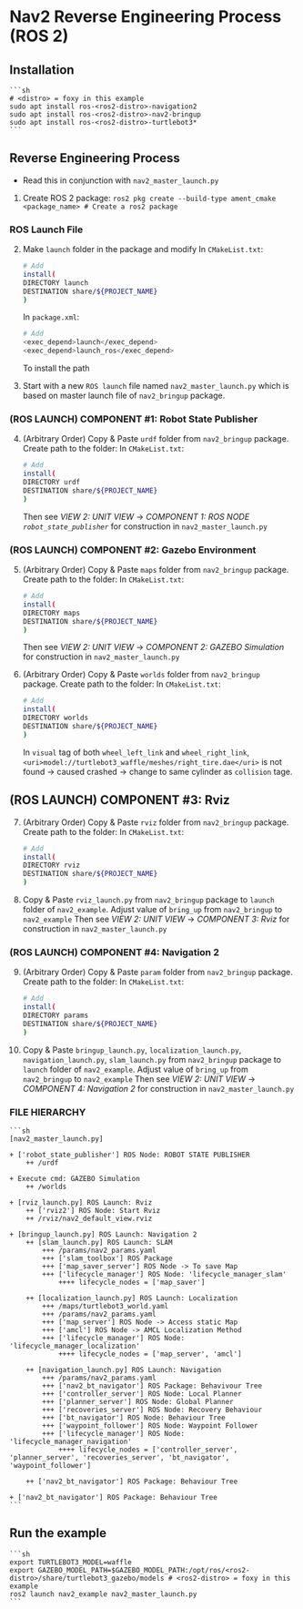 # Nav2 Reverse Engineering Process (ROS 2)

## Installation
    ```sh
    # <distro> = foxy in this example
    sudo apt install ros-<ros2-distro>-navigation2 
    sudo apt install ros-<ros2-distro>-nav2-bringup
    sudo apt install ros-<ros2-distro>-turtlebot3*
    ```
## Reverse Engineering Process

* Read this in conjunction with `nav2_master_launch.py`
1. Create ROS 2 package: `ros2 pkg create --build-type ament_cmake <package_name> # Create a ros2 package`

### ROS Launch File
2. Make `launch` folder in the package and modify
    In `CMakeList.txt`:
    ```sh
    # Add
    install(
    DIRECTORY launch
    DESTINATION share/${PROJECT_NAME}
    )
    ```
    In `package.xml`:
    ```sh
    # Add
    <exec_depend>launch</exec_depend>
    <exec_depend>launch_ros</exec_depend>
    ```

    To install the path
3. Start with a new `ROS launch` file named `nav2_master_launch.py` which is based on master launch file of `nav2_bringup` package.

### (ROS LAUNCH) COMPONENT #1: Robot State Publisher
4. (Arbitrary Order) Copy & Paste `urdf` folder from `nav2_bringup` package. Create path to the folder:
    In `CMakeList.txt`:
    ```sh
    # Add
    install(
    DIRECTORY urdf
    DESTINATION share/${PROJECT_NAME}
    )
    ```
    Then see *VIEW 2: UNIT VIEW* -> *COMPONENT 1: ROS NODE `robot_state_publisher`* for construction in `nav2_master_launch.py` 
    
### (ROS LAUNCH) COMPONENT #2: Gazebo Environment
5. (Arbitrary Order) Copy & Paste `maps` folder from `nav2_bringup` package. Create path to the folder:
    In `CMakeList.txt`:
    ```sh
    # Add
    install(
    DIRECTORY maps
    DESTINATION share/${PROJECT_NAME}
    )
    ```
    Then see *VIEW 2: UNIT VIEW* -> *COMPONENT 2: GAZEBO Simulation* for construction in `nav2_master_launch.py` 

6. (Arbitrary Order) Copy & Paste `worlds` folder from `nav2_bringup` package. Create path to the folder:
    In `CMakeList.txt`:
    ```sh
    # Add
    install(
    DIRECTORY worlds
    DESTINATION share/${PROJECT_NAME}
    )
    ```
    In `visual` tag of both `wheel_left_link` and `wheel_right_link`, `<uri>model://turtlebot3_waffle/meshes/right_tire.dae</uri>` is not found -> caused crashed -> change to same cylinder as `collision` tage.

## (ROS LAUNCH) COMPONENT #3: Rviz
7. (Arbitrary Order) Copy & Paste `rviz` folder from `nav2_bringup` package. Create path to the folder:
    In `CMakeList.txt`:
    ```sh
    # Add
    install(
    DIRECTORY rviz
    DESTINATION share/${PROJECT_NAME}
    )
    ```
8.  Copy & Paste `rviz_launch.py` from `nav2_bringup` package to `launch` folder of `nav2_example`. Adjust value of `bring_up` from `nav2_bringup` to `nav2_example` 
    Then see *VIEW 2: UNIT VIEW* -> *COMPONENT 3: Rviz* for construction in `nav2_master_launch.py` 

### (ROS LAUNCH) COMPONENT #4: Navigation 2
9. (Arbitrary Order) Copy & Paste `param` folder from `nav2_bringup` package. Create path to the folder:
    In `CMakeList.txt`:
    ```sh
    # Add
    install(
    DIRECTORY params
    DESTINATION share/${PROJECT_NAME}
    )
    ```
10. Copy & Paste `bringup_launch.py`, `localization_launch.py`, `navigation_launch.py`, `slam_launch.py` from `nav2_bringup` package to `launch` folder of `nav2_example`. Adjust value of `bring_up` from `nav2_bringup` to `nav2_example` 
    Then see *VIEW 2: UNIT VIEW* -> *COMPONENT 4: Navigation 2* for construction in `nav2_master_launch.py` 

### FILE HIERARCHY
    ```sh
    [nav2_master_launch.py]

    + ['robot_state_publisher'] ROS Node: ROBOT STATE PUBLISHER 
        ++ /urdf

    + Execute cmd: GAZEBO Simulation    
        ++ /worlds

    + [rviz_launch.py] ROS Launch: Rviz
        ++ ['rviz2'] ROS Node: Start Rviz
        ++ /rviz/nav2_default_view.rviz
    
    + [bringup_launch.py] ROS Launch: Navigation 2
        ++ [slam_launch.py] ROS Launch: SLAM
            +++ /params/nav2_params.yaml
            +++ ['slam_toolbox'] ROS Package
            +++ ['map_saver_server'] ROS Node -> To save Map
            +++ ['lifecycle_manager'] ROS Node: 'lifecycle_manager_slam'
                ++++ lifecycle_nodes = ['map_saver'] 

        ++ [localization_launch.py] ROS Launch: Localization
            +++ /maps/turtlebot3_world.yaml
            +++ /params/nav2_params.yaml
            +++ ['map_server'] ROS Node -> Access static Map
            +++ ['amcl'] ROS Node -> AMCL Localization Method
            +++ ['lifecycle_manager'] ROS Node: 'lifecycle_manager_localization'
                ++++ lifecycle_nodes = ['map_server', 'amcl']

        ++ [navigation_launch.py] ROS Launch: Navigation
            +++ /params/nav2_params.yaml
            +++ ['nav2_bt_navigator'] ROS Package: Behavivour Tree
            +++ ['controller_server'] ROS Node: Local Planner
            +++ ['planner_server'] ROS Node: Global Planner
            +++ ['recoveries_server'] ROS Node: Recovery Behaviour
            +++ ['bt_navigator'] ROS Node: Behaviour Tree
            +++ ['waypoint_follower'] ROS Node: Waypoint Follower
            +++ ['lifecycle_manager'] ROS Node: 'lifecycle_manager_navigation'
                ++++ lifecycle_nodes = ['controller_server', 'planner_server', 'recoveries_server', 'bt_navigator', 'waypoint_follower']

        ++ ['nav2_bt_navigator'] ROS Package: Behaviour Tree
    
    + ['nav2_bt_navigator'] ROS Package: Behaviour Tree
    ```

## Run the example
    ```sh
    export TURTLEBOT3_MODEL=waffle
    export GAZEBO_MODEL_PATH=$GAZEBO_MODEL_PATH:/opt/ros/<ros2-distro>/share/turtlebot3_gazebo/models # <ros2-distro> = foxy in this example
    ros2 launch nav2_example nav2_master_launch.py 
    ```